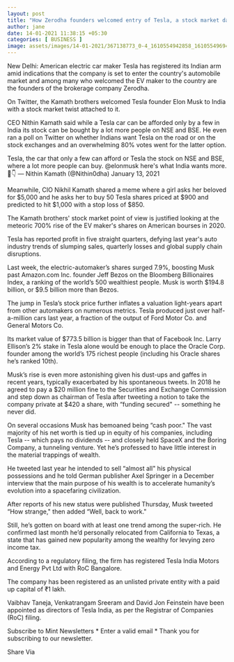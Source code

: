 ```yaml
---
layout: post
title: "How Zerodha founders welcomed entry of Tesla, a stock market darling, into India"
author: jane 
date: 14-01-2021 11:38:15 +05:30 
categories: [ BUSINESS ] 
image: assets/images/14-01-2021/367138773_0-4_1610554942858_1610554969444.jpg
---
```

New Delhi: American electric car maker Tesla has registered its Indian arm amid indications that the company is set to enter the country's automobile market and among many who welcomed the EV maker to the country are the founders of the brokerage company Zerodha.

On Twitter, the Kamath brothers welcomed Tesla founder Elon Musk to India with a stock market twist attached to it.

CEO Nithin Kamath said while a Tesla car can be afforded only by a few in India its stock can be bought by a lot more people on NSE and BSE. He even ran a poll on Twitter on whether Indians want Tesla on the road or on the stock exchanges and an overwhelming 80% votes went for the latter option.

Tesla, the car that only a few can afford or Tesla the stock on NSE and BSE, where a lot more people can buy. @elonmusk here's what India wants more.😬👇 — Nithin Kamath (@Nithin0dha) January 13, 2021

Meanwhile, CIO Nikhil Kamath shared a meme where a girl asks her beloved for $5,000 and he asks her to buy 50 Tesla shares priced at $900 and predicted to hit $1,000 with a stop loss of $850.

The Kamath brothers' stock market point of view is justified looking at the meteoric 700% rise of the EV maker's shares on American bourses in 2020.

Tesla has reported profit in five straight quarters, defying last year's auto industry trends of slumping sales, quarterly losses and global supply chain disruptions.

Last week, the electric-automaker’s shares surged 7.9%, boosting Musk past Amazon.com Inc. founder Jeff Bezos on the Bloomberg Billionaires Index, a ranking of the world’s 500 wealthiest people. Musk is worth $194.8 billion, or $9.5 billion more than Bezos.

The jump in Tesla’s stock price further inflates a valuation light-years apart from other automakers on numerous metrics. Tesla produced just over half-a-million cars last year, a fraction of the output of Ford Motor Co. and General Motors Co.

Its market value of $773.5 billion is bigger than that of Facebook Inc. Larry Ellison’s 2% stake in Tesla alone would be enough to place the Oracle Corp. founder among the world’s 175 richest people (including his Oracle shares he’s ranked 10th).

Musk’s rise is even more astonishing given his dust-ups and gaffes in recent years, typically exacerbated by his spontaneous tweets. In 2018 he agreed to pay a $20 million fine to the Securities and Exchange Commission and step down as chairman of Tesla after tweeting a notion to take the company private at $420 a share, with “funding secured" -- something he never did.

On several occasions Musk has bemoaned being “cash poor." The vast majority of his net worth is tied up in equity of his companies, including Tesla -- which pays no dividends -- and closely held SpaceX and the Boring Company, a tunneling venture. Yet he’s professed to have little interest in the material trappings of wealth.

He tweeted last year he intended to sell “almost all" his physical possessions and he told German publisher Axel Springer in a December interview that the main purpose of his wealth is to accelerate humanity’s evolution into a spacefaring civilization.

After reports of his new status were published Thursday, Musk tweeted “How strange," then added “Well, back to work."

Still, he’s gotten on board with at least one trend among the super-rich. He confirmed last month he’d personally relocated from California to Texas, a state that has gained new popularity among the wealthy for levying zero income tax.

According to a regulatory filing, the firm has registered Tesla India Motors and Energy Pvt Ltd with RoC Bangalore.

The company has been registered as an unlisted private entity with a paid up capital of ₹1 lakh.

Vaibhav Taneja, Venkatrangam Sreeram and David Jon Feinstein have been appointed as directors of Tesla India, as per the Registrar of Companies (RoC) filing.





Subscribe to Mint Newsletters * Enter a valid email * Thank you for subscribing to our newsletter.

Share Via